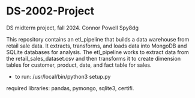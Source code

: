 # DS-2002-Project
DS midterm project, fall 2024.
Connor Powell
Spy8dg


This repository contains an etl_pipeline that builds a data warehouse from retail sale data. It extracts, transforms, and loads data into MongoDB and SQLite databases for analysis.
The etl_pipeline works to extract data from the retail_sales_dataset.csv and then transforms it to create dimension tables for customer, product, date, and fact table for sales.
  - to run: /usr/local/bin/python3 setup.py


required libraries: pandas, pymongo, sqlite3, certifi.
